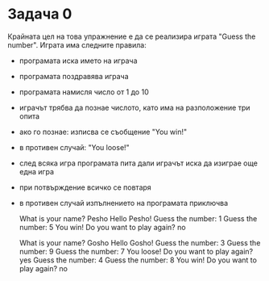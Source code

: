 # Задача 0

Крайната цел на това упражнение е да се реализира играта "Guess the number".
Играта има следните правила:
- програмата иска името на играча
- програмата поздравява играча
- програмата намисля число от 1 до 10
- играчът трябва да познае числото, като има на разположение три опита
- ако го познае: изписва се съобщение "You win!"
- в противен случай: "You loose!"
- след всяка игра програмата пита дали играчът иска да изиграе още една
  игра
- при потвърждение всичко се повтаря
- в противен случай изпълнението на програмата приключва


    What is your name? Pesho
    Hello Pesho!
    Guess the number: 1
    Guess the number: 5
    You win!
    Do you want to play again? no


    What is your name? Gosho
    Hello Gosho!
    Guess the number: 3
    Guess the number: 9
    Guess the number: 7
    You loose!
    Do you want to play again? yes
    Guess the number: 4
    Guess the number: 8
    You win!
    Do you want to play again? no
